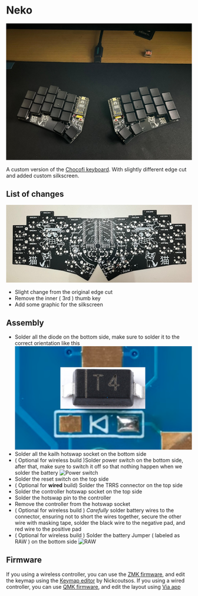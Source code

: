 # Neko

![Neko keyboard](images/frontside.jpeg)

A custom version of the [Chocofi keyboard](https://github.com/pashutk/chocofi). With slightly different edge cut and added custom silkscreen.

## List of changes

![Neko pcb](images/pcb.jpeg)

- Slight change from the original edge cut
- Remove the inner ( 3rd ) thumb key
- Add some graphic for the silkscreen

## Assembly

- Solder all the diode on the bottom side, make sure to solder it to the correct orientation like this
  ![Diode orientation](images/diodes.png)
- Solder all the kailh hotswap socket on the bottom side
- ( Optional for wireless build )Solder power switch on the bottom side, after that, make sure to switch it off so that nothing happen when we solder the battery
  ![Power switch](power-off.jpeg)
- Solder the reset switch on the top side
- ( Optional for **wired** build) Solder the TRRS connector on the top side
- Solder the controller hotswap socket on the top side
- Solder the hotswap pin to the controller
- Remove the controller from the hotswap socket
- ( Optional for wireless build ) _Carefully_ solder battery wires to the connector, ensuring not to short the wires together, secure the other wire with masking tape, solder the black wire to the negative pad, and red wire to the positive pad
- ( Optional for wireless build ) Solder the battery Jumper ( labeled as RAW ) on the bottom side
  ![RAW](battery-raw.jpeg)

## Firmware

If you using a wireless controller, you can use the [ZMK firmware](https://zmk.dev), and edit the keymap using the [Keymap editor](https://nickcoutsos.github.io/keymap-editor/) by Nickcoutsos. If you using a wired controller, you can use [QMK firmware](https://qmk.fm/), and edit the layout using [Via app](https://www.caniusevia.com/)
